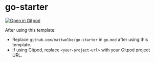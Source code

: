 # go-starter

[![Open in Gitpod](https://gitpod.io/button/open-in-gitpod.svg)](https://gitpod.io/#<your-project-url>)

After using this template:

- Replace `github.com/mattwelke/go-starter` in `go.mod` after using this template.
- If using Gitpod, replace `<your-project-url>` with your Gitpod project URL.
